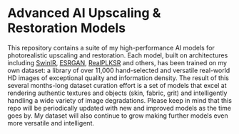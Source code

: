 # Advanced AI Upscaling & Restoration Models
This repository contains a suite of my high-performance AI models for photorealistic upscaling and restoration. Each model, built on architectures including [SwinIR](https://github.com/JingyunLiang/SwinIR), [ESRGAN](https://github.com/xinntao/Real-ESRGAN), [RealPLKSR](https://github.com/dslisleedh/PLKSR) and others, has been trained on my own dataset: a library of over 11,000 hand-selected and versatile real-world HD images of exceptional quality and information density. The result of this several months-long dataset curation effort is a set of models that excel at rendering authentic textures and objects (skin, fabric, grit) and intelligently handling a wide variety of image degradations. Please keep in mind that this repo will be periodically updated with new and improved models as the time goes by. My dataset will also continue to grow making further models even more versatile and intelligent.

